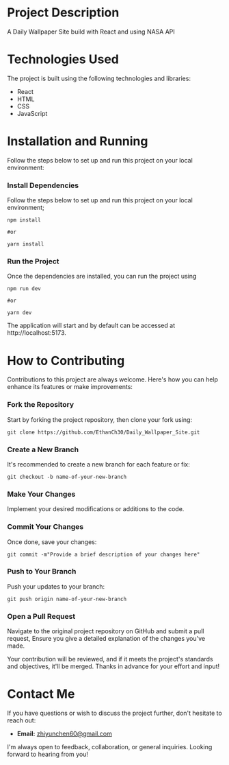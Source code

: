 # Project Description

A Daily Wallpaper Site build with React and using NASA API

# Technologies Used

The project is built using the following technologies and libraries:

- React
- HTML
- CSS
- JavaScript

# Installation and Running

Follow the steps below to set up and run this project on your local environment:

### Install Dependencies

Follow the steps below to set up and run this project on your local environment;

```
npm install

#or

yarn install
```



### Run the Project

Once the dependencies are installed, you can run the project using 

```
npm run dev

#or 

yarn dev
```

The application will start and by default can be accessed at http://localhost:5173.

# How to Contributing

Contributions to this project are always welcome. Here's how you can help enhance its features or make improvements:

### Fork the Repository

Start by forking the project repository, then clone your fork using:

```
git clone https://github.com/EthanCh30/Daily_Wallpaper_Site.git
```

### Create a New Branch

It's recommended to create a new branch for each feature or fix:

```
git checkout -b name-of-your-new-branch
```

### Make Your Changes

Implement your desired modifications or additions to the code.

### Commit Your Changes

Once done, save your changes:

```
git commit -m"Provide a brief description of your changes here"
```



### Push to Your Branch

Push your updates to your branch:

```
git push origin name-of-your-new-branch
```

### Open a Pull Request

Navigate to the original project repository on GitHub and submit a pull request, Ensure you give a detailed explanation of the changes you've made.

Your contribution will be reviewed, and if it meets the project's standards and objectives, it'll be merged. Thanks in advance for your effort and input!

# Contact Me

If you have questions or wish to discuss the project further, don't hesitate to reach out:

- **Email:** zhiyunchen60@gmail.com

I'm always open to feedback, collaboration, or general inquiries. Looking forward to hearing from you!
